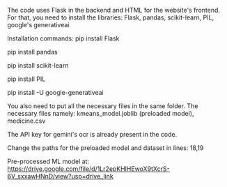 The code uses Flask in the backend and HTML for the website's frontend.
For that, you need to install the libraries: Flask, pandas, scikit-learn, PIL, google's generativeai

Installation commands:
pip install Flask

pip install pandas

pip install scikit-learn

pip install PIL

pip install -U google-generativeai


You also need to put all the necessary files in the same folder.
The necessary files namely: kmeans_model.joblib (preloaded model), medicine.csv

The API key for gemini's ocr is already present in the code.

Change the paths for the preloaded model and dataset in lines: 18,19

Pre-processed ML model at: https://drive.google.com/file/d/1Lr2epKHlHEwoX9tXcrS-6V_sxxawHNnD/view?usp=drive_link
